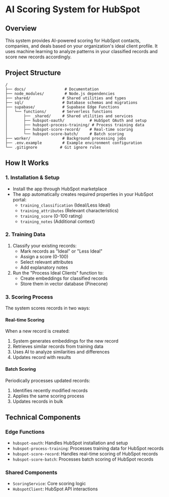 # AI Scoring System for HubSpot

## Overview
This system provides AI-powered scoring for HubSpot contacts, companies, and deals based on your organization's ideal client profile. It uses machine learning to analyze patterns in your classified records and score new records accordingly.

## Project Structure

```
/
├── docs/                 # Documentation
├── node_modules/         # Node.js dependencies
├── shared/              # Shared utilities and types
├── sql/                 # Database schemas and migrations
├── supabase/            # Supabase Edge Functions
│   └── functions/       # Serverless functions
│       ├── _shared/     # Shared utilities and services
│       ├── hubspot-oauth/           # HubSpot OAuth and setup
│       ├── hubspot-process-training/ # Process training data
│       ├── hubspot-score-record/    # Real-time scoring
│       └── hubspot-score-batch/     # Batch scoring
├── worker/              # Background processing jobs
├── .env.example         # Example environment configuration
└── .gitignore          # Git ignore rules
```

## How It Works

### 1. Installation & Setup
- Install the app through HubSpot marketplace
- The app automatically creates required properties in your HubSpot portal:
  - `training_classification` (Ideal/Less Ideal)
  - `training_attributes` (Relevant characteristics)
  - `training_score` (0-100 rating)
  - `training_notes` (Additional context)

### 2. Training Data
1. Classify your existing records:
   - Mark records as "Ideal" or "Less Ideal"
   - Assign a score (0-100)
   - Select relevant attributes
   - Add explanatory notes
2. Run the "Process Ideal Clients" function to:
   - Create embeddings for classified records
   - Store them in vector database (Pinecone)

### 3. Scoring Process
The system scores records in two ways:

#### Real-time Scoring
When a new record is created:
1. System generates embeddings for the new record
2. Retrieves similar records from training data
3. Uses AI to analyze similarities and differences
4. Updates record with results

#### Batch Scoring
Periodically processes updated records:
1. Identifies recently modified records
2. Applies the same scoring process
3. Updates records in bulk

## Technical Components

### Edge Functions
- `hubspot-oauth`: Handles HubSpot installation and setup
- `hubspot-process-training`: Processes training data for HubSpot records
- `hubspot-score-record`: Handles real-time scoring of HubSpot records
- `hubspot-score-batch`: Processes batch scoring of HubSpot records

### Shared Components
- `ScoringService`: Core scoring logic
- `HubspotClient`: HubSpot API interactions
